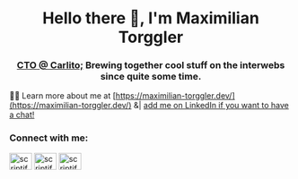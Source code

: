 ﻿<h1 align="center">Hello there 👋, I'm Maximilian Torggler</h1>
<h3 align="center"><a href="https://carlito-app.com">CTO @ Carlito;</a> Brewing together cool stuff on the interwebs since quite some time.</h3>

👨‍💻 Learn more about me at [https://maximilian-torggler.dev/](https://maximilian-torggler.dev/)
&| <a href="https://www.linkedin.com/in/maximilian-torggler/" target="blank">add me on LinkedIn if you want to have a chat!</a>

<h3 align="left">Connect with me:</h3>
<p align="left">
<a href="https://www.linkedin.com/in/maximilian-torggler/" target="blank"><img align="center" src="https://cdn.jsdelivr.net/npm/simple-icons@3.0.1/icons/linkedin.svg" alt="scriptify" height="30" width="40" /></a>
<a href="https://dev.to/scriptify" target="blank"><img align="center" src="https://cdn.jsdelivr.net/npm/simple-icons@3.0.1/icons/dev-dot-to.svg" alt="scriptify" height="30" width="40" /></a>
<a href="https://twitter.com/scriptifyjs" target="blank"><img align="center" src="https://cdn.jsdelivr.net/npm/simple-icons@3.0.1/icons/twitter.svg" alt="scriptifyjs" height="30" width="40" /></a>
</p>
